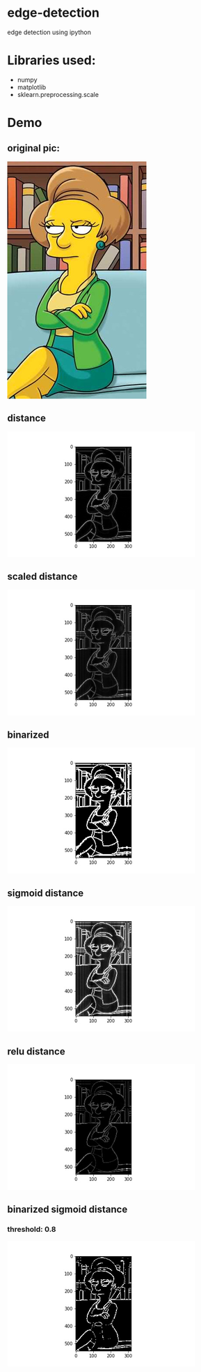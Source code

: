 # edge-detection
edge detection using ipython

# Libraries used:
* numpy
* matplotlib
* sklearn.preprocessing.scale

# Demo
## original pic:
![groening.jpg](https://github.com/JasonZHM/edge-detection/raw/master/groening.jpg)
## distance
![dist_groening.jpg](https://github.com/JasonZHM/edge-detection/raw/master/dist_groening.jpg)
## scaled distance
![scaled_groening.jpg](https://github.com/JasonZHM/edge-detection/raw/master/scaled_groening.jpg)
## binarized
![01_groening.jpg](https://github.com/JasonZHM/edge-detection/raw/master/01_groening.jpg)
## sigmoid distance
![sig_dist_groening.jpg](https://github.com/JasonZHM/edge-detection/raw/master/sig_dist_groening.jpg)
## relu distance
![relu_groening.jpg](https://github.com/JasonZHM/edge-detection/raw/master/relu_groening.jpg)
## binarized sigmoid distance
### threshold: 0.8
![01_sig_dist_groening.jpg](https://github.com/JasonZHM/edge-detection/raw/master/01_sig_dist_groening.jpg)

